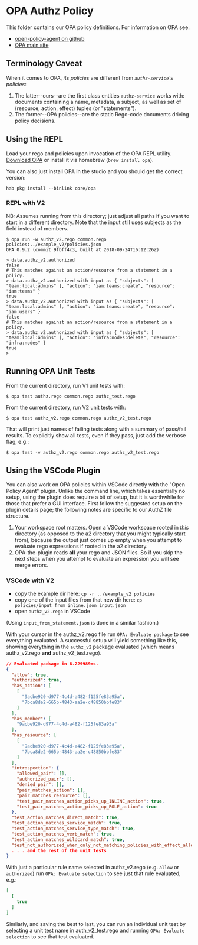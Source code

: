 # OPA Authz Policy

This folder contains our OPA policy definitions.
For information on OPA see:

- [open-policy-agent on github](https://github.com/open-policy-agent/opa/)
- [OPA main site](https://www.openpolicyagent.org/)

## Terminology Caveat

When it comes to OPA, _its policies_ are different from _`authz-service`'s policies_:

1. The latter--ours--are the first class entities `authz-service` works with: documents containing a name, metadata, a subject, as well as set of (resource, action, effect) tuples (or "statements").
2. The former--OPA policies--are the static Rego-code documents driving policy decisions.

## Using the REPL

Load your rego and policies upon invocation of the OPA REPL utility.
[Download OPA](https://www.openpolicyagent.org/docs/get-started.html#prerequisites) or install it via homebrew (`brew install opa`).

You can also just install OPA in the studio and you should get the correct version:

```
hab pkg install --binlink core/opa
```

### REPL with V2

NB: Assumes running from this directory; just adjust all paths if you want to start in a different directory.
Note that the input still uses subjects as the field instead of members.

```opa
$ opa run -w authz_v2.rego common.rego policies:../example_v2/policies.json
OPA 0.9.2 (commit 9fbff4c3, built at 2018-09-24T16:12:26Z)

> data.authz_v2.authorized
false
# This matches against an action/resource from a statement in a policy.
> data.authz_v2.authorized with input as { "subjects": [ "team:local:admins" ], "action": "iam:teams:create", "resource": "iam:teams" }
true
> data.authz_v2.authorized with input as { "subjects": [ "team:local:admins" ], "action": "iam:teams:create", "resource": "iam:users" }
false
# This matches against an action/resource from a statement in a policy.
> data.authz_v2.authorized with input as { "subjects": [ "team:local:admins" ], "action": "infra:nodes:delete", "resource": "infra:nodes" }
true
>
```

## Running OPA Unit Tests

From the current directory, run V1 unit tests with:

```console
$ opa test authz.rego common.rego authz_test.rego
```

From the current directory, run V2 unit tests with:

```console
$ opa test authz_v2.rego common.rego authz_v2_test.rego
```

That will print just names of failing tests
along with a summary of pass/fail results.
To explicitly show all tests, even if they pass, just add the verbose flag, e.g.:

```console
$ opa test -v authz_v2.rego common.rego authz_v2_test.rego
```

## Using the VSCode Plugin

You can also work on OPA policies within VSCode directly with the "Open Policy Agent" plugin.
Unlike the command line, which takes essentially no setup, using the plugin does require a bit of setup,
but it is worthwhile for those that prefer a GUI interface.
First follow the suggested setup on the plugin details page; the following notes are specific to our AuthZ file structure.

1. Your workspace root matters. Open a VSCode workspace rooted in *this* directory
   (as opposed to the a2 directory that you might typically start from),
   because the output just comes up empty when you attempt to evaluate rego expressions
   if rooted in the a2 directory.
2. OPA-the-plugin reads **all** your rego and JSON files.
   So if you skip the next steps when you attempt to evaluate an expression you will see merge errors.

### VSCode with V2

- copy the example dir here: `cp -r ../example_v2 policies`
- copy one of the input files from that new dir here: `cp policies/input_from_inline.json input.json`
- open `authz_v2.rego` in VSCode

(Using `input_from_statement.json` is done in a similar fashion.)

With your cursor in the authz_v2.rego file run `OPA: Evaluate package` to see everything evaluated.
A successful setup will yield something like this, showing everything in the `authz_v2` package
evaluated (which means authz_v2.rego **and** authz_v2_test.rego).

```json
// Evaluated package in 8.229989ms.
{
  "allow": true,
  "authorized": true,
  "has_action": [
    [
      "9acbe920-d977-4c4d-a482-f125fe83a95a",
      "7bca8de2-665b-4843-aa2e-c48850bbfe83"
    ]
  ],
  "has_member": [
    "9acbe920-d977-4c4d-a482-f125fe83a95a"
  ],
  "has_resource": [
    [
      "9acbe920-d977-4c4d-a482-f125fe83a95a",
      "7bca8de2-665b-4843-aa2e-c48850bbfe83"
    ]
  ],
  "introspection": {
    "allowed_pair": [],
    "authorized_pair": [],
    "denied_pair": [],
    "pair_matches_action": [],
    "pair_matches_resource": [],
    "test_pair_matches_action_picks_up_INLINE_action": true,
    "test_pair_matches_action_picks_up_ROLE_action": true
  },
  "test_action_matches_direct_match": true,
  "test_action_matches_service_match": true,
  "test_action_matches_service_type_match": true,
  "test_action_matches_verb_match": true,
  "test_action_matches_wildcard_match": true,
  "test_not_authorized_when_only_not_matching_policies_with_effect_allow_are_present": true
  . . . and the rest of the unit tests
}
```

With just a particular rule name selected in authz_v2.rego (e.g. `allow` or `authorized`)
run `OPA: Evaluate selection` to see just that rule evaluated, e.g.:

```json
[
  [
    true
  ]
]
```

Similarly, and saving the best to last, you can run an individual unit test by selecting
a unit test name in auth_v2_test.rego and running `OPA: Evaluate selection` to see that test evaluated.
